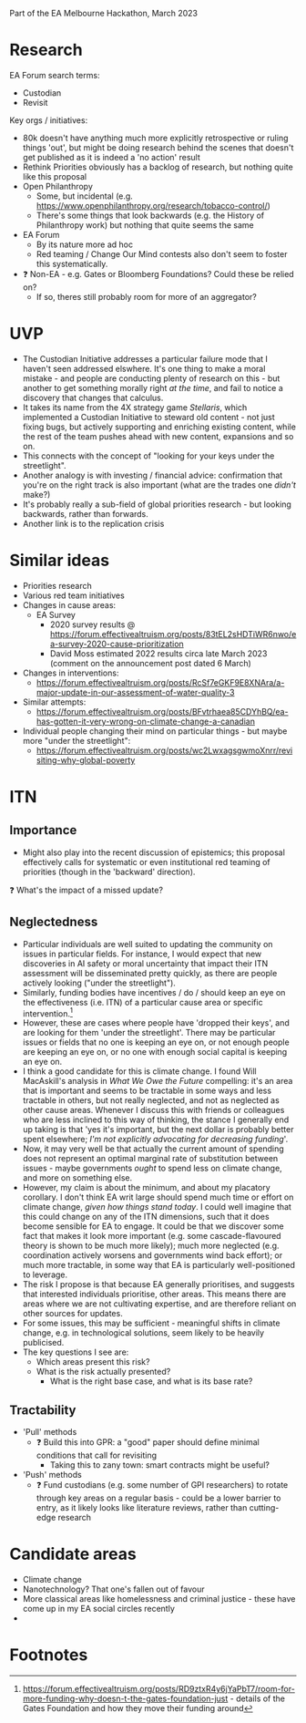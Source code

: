 Part of the EA Melbourne Hackathon, March 2023

# Research

EA Forum search terms:
- Custodian
- Revisit

Key orgs / initiatives:
- 80k doesn't have anything much more explicitly retrospective or ruling things 'out', but might be doing research behind the scenes that doesn't get published as it is indeed a 'no action' result
- Rethink Priorities obviously has a backlog of research, but nothing quite like this proposal
- Open Philanthropy
	- Some, but incidental (e.g. https://www.openphilanthropy.org/research/tobacco-control/)
	- There's some things that look backwards (e.g. the History of Philanthropy work) but nothing that quite seems the same
- EA Forum
	- By its nature more ad hoc
	- Red teaming / Change Our Mind contests also don't seem to foster this systematically.
- ❓ Non-EA - e.g. Gates or Bloomberg Foundations? Could these be relied on?
	- If so, theres still probably room for more of an aggregator?


# UVP

- The Custodian Initiative addresses a particular failure mode that I haven't seen addressed elswhere. It's one thing to make a moral mistake - and people are conducting plenty of research on this - but another to get something morally right *at the time*, and fail to notice a discovery that changes that calculus.
- It takes its name from the 4X strategy game *Stellaris*, which implemented a Custodian Initiative to steward old content - not just fixing bugs, but actively supporting and enriching existing content, while the rest of the team pushes ahead with new content, expansions and so on.
- This connects with the concept of "looking for your keys under the streetlight".
- Another analogy is with investing / financial advice: confirmation that you're on the right track is also important (what are the trades one *didn't* make?)
- It's probably really a sub-field of global priorities research - but looking backwards, rather than forwards.
- Another link is to the replication crisis

# Similar ideas

- Priorities research
- Various red team initiatives
- Changes in cause areas: 
	- EA Survey
		- 2020 survey results @ https://forum.effectivealtruism.org/posts/83tEL2sHDTiWR6nwo/ea-survey-2020-cause-prioritization
		- David Moss estimated 2022 results circa late March 2023 (comment on the announcement post dated 6 March)
- Changes in interventions:
	- https://forum.effectivealtruism.org/posts/RcSf7eGKF9E8XNAra/a-major-update-in-our-assessment-of-water-quality-3
- Similar attempts:
	- https://forum.effectivealtruism.org/posts/BFvtrhaea85CDYhBQ/ea-has-gotten-it-very-wrong-on-climate-change-a-canadian
- Individual people changing their mind on particular things - but maybe more "under the streetlight":
	- https://forum.effectivealtruism.org/posts/wc2LwxagsgwmoXnrr/revisiting-why-global-poverty

# ITN

## Importance

- Might also play into the recent discussion of epistemics; this proposal effectively calls for systematic or even institutional red teaming of priorities (though in the 'backward' direction).

❓ What's the impact of a missed update?

## Neglectedness

- Particular individuals are well suited to updating the community on issues in particular fields. For instance, I would expect that new discoveries in AI safety or moral uncertainty that impact their ITN assessment will be disseminated pretty quickly, as there are people actively looking ("under the streetlight").
- Similarly, funding bodies have incentives / do / should keep an eye on the effectiveness (i.e. ITN) of a particular cause area or specific intervention.[^1]
- However, these are cases where people have 'dropped their keys', and are looking for them 'under the streetlight'. There may be particular issues or fields that no one is keeping an eye on, or not enough people are keeping an eye on, or no one with enough social capital is keeping an eye on.
- I think a good candidate for this is climate change. I found Will MacAskill's analysis in *What We Owe the Future* compelling: it's an area that is important and seems to be tractable in some ways and less tractable in others, but not really neglected, and not as neglected as other cause areas. Whenever I discuss this with friends or colleagues who are less inclined to this way of thinking, the stance I generally end up taking is that 'yes it's important, but the next dollar is probably better spent elsewhere; *I'm not explicitly advocating for decreasing funding*'.
- Now, it may very well be that actually the current amount of spending does not represent an optimal marginal rate of substitution between issues - maybe governments *ought* to spend less on climate change, and more on something else.
- However, my claim is about the minimum, and about my placatory corollary. I don't think EA writ large should spend much time or effort on climate change, *given how things stand today*. I could well imagine that this could change on any of the ITN dimensions, such that it does become sensible for EA to engage. It could be that we discover some fact that makes it look more important (e.g. some cascade-flavoured theory is shown to be much more likely); much more neglected (e.g. coordination actively worsens and governments wind back effort); or much more tractable, in some way that EA is particularly well-positioned to leverage.
- The risk I propose is that because EA generally prioritises, and suggests that interested individuals prioritise, other areas. This means there are areas where we are not cultivating expertise, and are therefore reliant on other sources for updates. 
- For some issues, this may be sufficient - meaningful shifts in climate change, e.g. in technological solutions, seem likely to be heavily publicised.
- The key questions I see are:
	- Which areas present this risk?
	- What is the risk actually presented?
		- What is the right base case, and what is its base rate?



## Tractability

- 'Pull' methods
	- ❓ Build this into GPR: a "good" paper should define minimal conditions that call for revisiting
		- Taking this to zany town: smart contracts might be useful?
- 'Push' methods
	- ❓ Fund custodians (e.g. some number of GPI researchers) to rotate through key areas on a regular basis - could be a lower barrier to entry, as it likely looks like literature reviews, rather than cutting-edge research

# Candidate areas

- Climate change
- Nanotechnology? That one's fallen out of favour
- More classical areas like homelessness and criminal justice - these have come up in my EA social circles recently
- 

# Footnotes

[^1]: https://forum.effectivealtruism.org/posts/RD9ztxR4y6jYaPbT7/room-for-more-funding-why-doesn-t-the-gates-foundation-just - details of the Gates Foundation and how they move their funding around